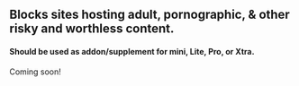 ## Blocks sites hosting adult, pornographic, & other risky and worthless content.

#### Should be used as addon/supplement for mini, Lite, Pro, or Xtra.
Coming soon!
